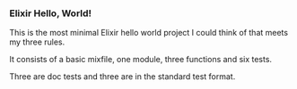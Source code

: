 ### Elixir Hello, World!

This is the most minimal Elixir hello world project I could think of that meets my three rules.

It consists of a basic mixfile, one module, three functions and six tests.

Three are doc tests and three are in the standard test format.